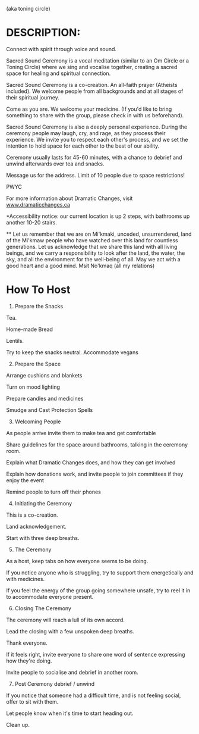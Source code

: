 (aka toning circle)

# DESCRIPTION:

Connect with spirit through voice and sound.

Sacred Sound Ceremony is a vocal meditation (similar to an Om Circle or
a Toning Circle) where we sing and vocalise together, creating a sacred
space for healing and spiritual connection.

Sacred Sound Ceremony is a co-creation. An all-faith prayer (Atheists
included). We welcome people from all backgrounds and at all stages of
their spiritual journey.

Come as you are. We welcome your medicine. (If you'd like to bring
something to share with the group, please check in with us beforehand).

Sacred Sound Ceremony is also a deeply personal experience. During the
ceremony people may laugh, cry, and rage, as they process their
experience. We invite you to respect each other\'s process, and we set
the intention to hold space for each other to the best of our ability.

Ceremony usually lasts for 45-60 minutes, with a chance to debrief and
unwind afterwards over tea and snacks.

Message us for the address. Limit of 10 people due to space
restrictions!

PWYC

For more information about Dramatic Changes, visit
www.dramaticchanges.ca

\*Accessibility notice: our current location is up 2 steps, with
bathrooms up another 10-20 stairs.

\*\* Let us remember that we are on Mi\'kmaki, unceded, unsurrendered,
land of the Mi\'kmaw people who have watched over this land for
countless generations. Let us acknowledge that we share this land with
all living beings, and we carry a responsibility to look after the land,
the water, the sky, and all the environment for the well-being of all.
May we act with a good heart and a good mind. Msit No\'kmaq (all my
relations)

# How To Host

1)  Prepare the Snacks

Tea.

Home-made Bread

Lentils.

Try to keep the snacks neutral. Accommodate vegans

2)  Prepare the Space

Arrange cushions and blankets

Turn on mood lighting

Prepare candles and medicines

Smudge and Cast Protection Spells

3)  Welcoming People

As people arrive invite them to make tea and get comfortable

Share guidelines for the space around bathrooms, talking in the ceremony
room.

Explain what Dramatic Changes does, and how they can get involved

Explain how donations work, and invite people to join committees if they
enjoy the event

Remind people to turn off their phones

4)  Initiating the Ceremony

This is a co-creation.

Land acknowledgement.

Start with three deep breaths.

5)  The Ceremony

As a host, keep tabs on how everyone seems to be doing.

If you notice anyone who is struggling, try to support them
energetically and with medicines.

If you feel the energy of the group going somewhere unsafe, try to reel
it in to accommodate everyone present.

6)  Closing The Ceremony

The ceremony will reach a lull of its own accord.

Lead the closing with a few unspoken deep breaths.

Thank everyone.

If it feels right, invite everyone to share one word of sentence
expressing how they're doing.

Invite people to socialise and debrief in another room.

7)  Post Ceremony debrief / unwind

If you notice that someone had a difficult time, and is not feeling
social, offer to sit with them.

Let people know when it's time to start heading out.

Clean up.
